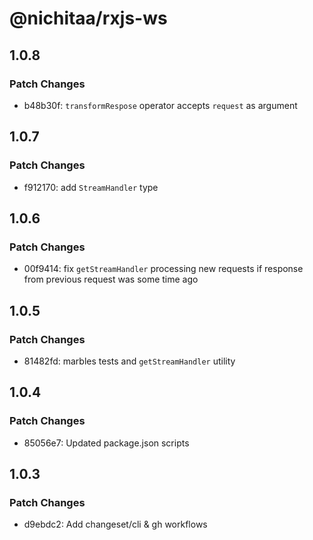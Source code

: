 # @nichitaa/rxjs-ws

## 1.0.8

### Patch Changes

- b48b30f: `transformRespose` operator accepts `request` as argument

## 1.0.7

### Patch Changes

- f912170: add `StreamHandler` type

## 1.0.6

### Patch Changes

- 00f9414: fix `getStreamHandler` processing new requests if response from previous request was some time ago

## 1.0.5

### Patch Changes

- 81482fd: marbles tests and `getStreamHandler` utility

## 1.0.4

### Patch Changes

- 85056e7: Updated package.json scripts

## 1.0.3

### Patch Changes

- d9ebdc2: Add changeset/cli & gh workflows

